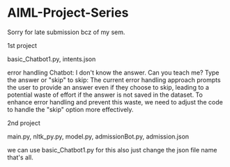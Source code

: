 # AIML-Project-Series

Sorry for late submission bcz of my sem.

1st project

basic_Chatbot1.py, 
intents.json

error handling 
Chatbot: I don't know the answer. Can you teach me?
Type the answer or "skip" to skip:
The current error handling approach prompts the user to provide an answer even if they choose to skip, leading to a potential waste of effort if the answer is not saved in the dataset. To enhance error handling and prevent this waste, we need to adjust the code to handle the "skip" option more effectively.


2nd project

main.py, 
nltk_py.py, 
model.py, 
admissionBot.py, 
admission.json

we can use basic_Chatbot1.py for this also just change the json file name that's all.

